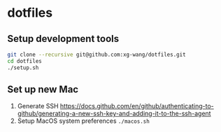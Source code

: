 # dotfiles

## Setup development tools

```bash
git clone --recursive git@github.com:xg-wang/dotfiles.git
cd dotfiles
./setup.sh
```

## Set up new Mac

1. Generate SSH https://docs.github.com/en/github/authenticating-to-github/generating-a-new-ssh-key-and-adding-it-to-the-ssh-agent
1. Setup MacOS system preferences `./macos.sh`

